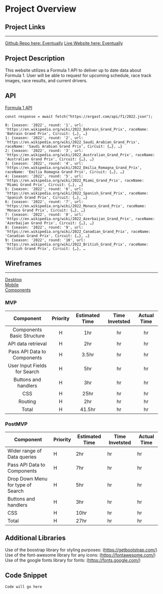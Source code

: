 # Project Overview



## Project Links
------
[Github Repo here: Eventually]()
[Live Website here: Eventually]()




## Project Description

This website utilizes a Formula 1 API to deliver up to date data about Formula 1. User will be able to request for upcoming schedule, race track images, race results, and current drivers.

## API

[Formula 1 API](http://ergast.com/mrd/)



```
const response = await fetch("https://ergast.com/api/f1/2022.json");  

0: {season: '2022', round: '1', url: 'https://en.wikipedia.org/wiki/2022_Bahrain_Grand_Prix', raceName: 'Bahrain Grand Prix', Circuit: {…}, …}
1: {season: '2022', round: '2', url: 'https://en.wikipedia.org/wiki/2022_Saudi_Arabian_Grand_Prix', raceName: 'Saudi Arabian Grand Prix', Circuit: {…}, …}
2: {season: '2022', round: '3', url: 'https://en.wikipedia.org/wiki/2022_Australian_Grand_Prix', raceName: 'Australian Grand Prix', Circuit: {…}, …}
3: {season: '2022', round: '4', url: 'https://en.wikipedia.org/wiki/2022_Emilia_Romagna_Grand_Prix', raceName: 'Emilia Romagna Grand Prix', Circuit: {…}, …}
4: {season: '2022', round: '5', url: 'https://en.wikipedia.org/wiki/2022_Miami_Grand_Prix', raceName: 'Miami Grand Prix', Circuit: {…}, …}
5: {season: '2022', round: '6', url: 'https://en.wikipedia.org/wiki/2022_Spanish_Grand_Prix', raceName: 'Spanish Grand Prix', Circuit: {…}, …}
6: {season: '2022', round: '7', url: 'https://en.wikipedia.org/wiki/2022_Monaco_Grand_Prix', raceName: 'Monaco Grand Prix', Circuit: {…}, …}
7: {season: '2022', round: '8', url: 'https://en.wikipedia.org/wiki/2022_Azerbaijan_Grand_Prix', raceName: 'Azerbaijan Grand Prix', Circuit: {…}, …}
8: {season: '2022', round: '9', url: 'https://en.wikipedia.org/wiki/2022_Canadian_Grand_Prix', raceName: 'Canadian Grand Prix', Circuit: {…}, …}
9: {season: '2022', round: '10', url: 'https://en.wikipedia.org/wiki/2022_British_Grand_Prix', raceName: 'British Grand Prix', Circuit: {…}, …

```


## Wireframes

------
[Desktop](https://imgur.com/7D12ZMW)  
[Mobile](https://imgur.com/F89h5gl)  
[Components](https://imgur.com/ytDeE3s)  



### MVP


| Component                    | Priority | Estimated Time | Time Invetsted | Actual Time |
|:------------------------------:|:----------:|:----------------:|:----------------:|:-------------:|
| Components Basic Structure   | H        | 1hr            | hr             | hr          |
| API data retrieval           | H        | 2hr            | hr             | hr          |
| Pass API Data to Components  | H        | 3.5hr          | hr             | hr          |
| User Input Fields for Search | H        | 5hr            | hr             | hr          |
|  Buttons and handlers        | H        | 3hr            | hr             | hr          |
| CSS                          | H        | 25hr           | hr             | hr          |
| Routing                      | H        | 2hr            | hr             | hr          |
| Total                        | H        | 41.5hr         | hr             | hr          |



### PostMVP

| Component                         | Priority | Estimated Time | Time Invetsted | Actual Time |
|-----------------------------------|----------|----------------|----------------|-------------|
| Wider range of Data queries       | H        | 2hr            | hr             | hr          |
| Pass API Data to Components       | H        | 7hr            | hr             | hr          |
| Drop Down Menu for type of Search | H        | 5hr            | hr             | hr          |
|  Buttons and handlers             | H        | 3hr            | hr             | hr          |
| CSS                               | H        | 10hr           | hr             | hr          |
| Total                             | H        | 27hr           | hr             | hr          |



## Additional Libraries

Use of the boostrap library for styling purposes:  (https://getbootstrap.com/)
Use of the font-awesome library for any icons:  (https://fontawesome.com/)
Use of the google fonts library for fonts:  (https://fonts.google.com/)


## Code Snippet

```javascript
Code will go here
```